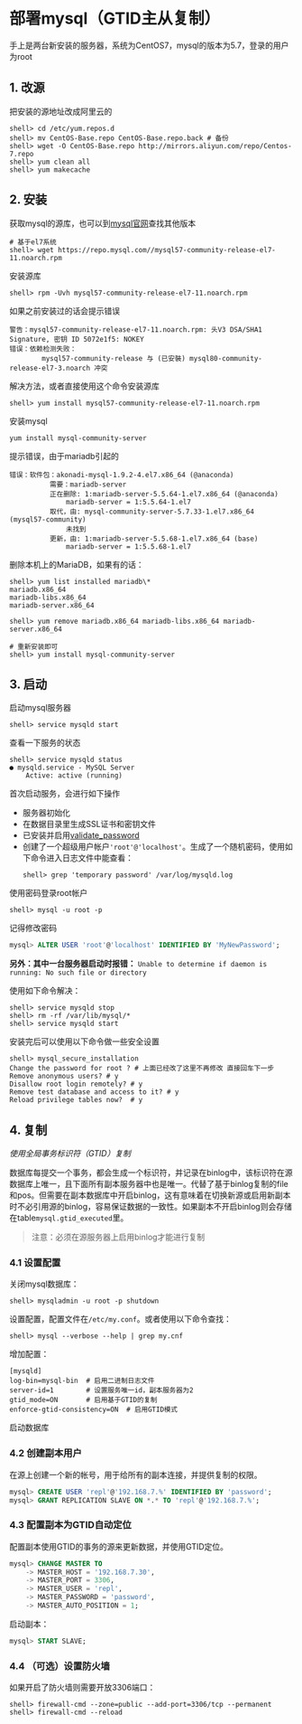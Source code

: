 # 部署mysql（GTID主从复制）


手上是两台新安装的服务器，系统为CentOS7，mysql的版本为5.7，登录的用户为root

## 1. 改源
把安装的源地址改成阿里云的
```shell
shell> cd /etc/yum.repos.d
shell> mv CentOS-Base.repo CentOS-Base.repo.back # 备份
shell> wget -O CentOS-Base.repo http://mirrors.aliyun.com/repo/Centos-7.repo
shell> yum clean all
shell> yum makecache
```

## 2. 安装

获取mysql的源库，也可以到[mysql官网](https://dev.mysql.com/downloads/repo/yum/)查找其他版本
```shell
# 基于el7系统
shell> wget https://repo.mysql.com//mysql57-community-release-el7-11.noarch.rpm
```

安装源库
```shell
shell> rpm -Uvh mysql57-community-release-el7-11.noarch.rpm
```
如果之前安装过的话会提示错误
```shell
警告：mysql57-community-release-el7-11.noarch.rpm: 头V3 DSA/SHA1 Signature, 密钥 ID 5072e1f5: NOKEY
错误：依赖检测失败：
        mysql57-community-release 与 (已安裝) mysql80-community-release-el7-3.noarch 冲突
```
解决方法，或者直接使用这个命令安装源库
```shell
shell> yum install mysql57-community-release-el7-11.noarch.rpm
```

安装mysql
```shell
yum install mysql-community-server
```

提示错误，由于mariadb引起的
```shell
错误：软件包：akonadi-mysql-1.9.2-4.el7.x86_64 (@anaconda)
          需要：mariadb-server
          正在删除: 1:mariadb-server-5.5.64-1.el7.x86_64 (@anaconda)
              mariadb-server = 1:5.5.64-1.el7
          取代，由: mysql-community-server-5.7.33-1.el7.x86_64 (mysql57-community)
              未找到
          更新，由: 1:mariadb-server-5.5.68-1.el7.x86_64 (base)
              mariadb-server = 1:5.5.68-1.el7
```

删除本机上的MariaDB，如果有的话：
```shell
shell> yum list installed mariadb\*
mariadb.x86_64
mariadb-libs.x86_64
mariadb-server.x86_64

shell> yum remove mariadb.x86_64 mariadb-libs.x86_64 mariadb-server.x86_64

# 重新安装即可
shell> yum install mysql-community-server
```


## 3. 启动
启动mysql服务器
```shell
shell> service mysqld start
```

查看一下服务的状态
```shell
shell> service mysqld status
● mysqld.service - MySQL Server
    Active: active (running)
```

首次启动服务，会进行如下操作
- 服务器初始化
- 在数据目录里生成SSL证书和密钥文件
- 已安装并启用[validate_password](https://www.docs4dev.com/docs/zh/mysql/5.7/reference/validate-password.html)
- 创建了一个超级用户帐户`'root'@'localhost'`。生成了一个随机密码，使用如下命令进入日志文件中能查看：
  ```shell
  shell> grep 'temporary password' /var/log/mysqld.log
  ```

使用密码登录root帐户
```shell
shell> mysql -u root -p
```

记得修改密码
```sql
mysql> ALTER USER 'root'@'localhost' IDENTIFIED BY 'MyNewPassword';
```

**另外：其中一台服务器启动时报错：**
`Unable to determine if daemon is running: No such file or directory`

使用如下命令解决：
```shell
shell> service mysqld stop
shell> rm -rf /var/lib/mysql/*
shell> service mysqld start
```

安装完后可以使用以下命令做一些安全设置
```shell
shell> mysql_secure_installation
Change the password for root ? # 上面已经改了这里不再修改 直接回车下一步
Remove anonymous users? # y
Disallow root login remotely? # y
Remove test database and access to it? # y
Reload privilege tables now?  # y
```

## 4. 复制

*使用全局事务标识符（GTID）复制*

数据库每提交一个事务，都会生成一个标识符，并记录在binlog中，该标识符在源数据库上唯一，且下面所有副本服务器中也是唯一。代替了基于binlog复制的file和pos。但需要在副本数据库中开启binlog，这有意味着在切换新源或启用新副本时不必引用源的binlog，容易保证数据的一致性。如果副本不开启binlog则会存储在table`mysql.gtid_executed`里。

> 注意：必须在源服务器上启用binlog才能进行复制

### 4.1 设置配置

关闭mysql数据库：
```shell
shell> mysqladmin -u root -p shutdown
```

设置配置，配置文件在`/etc/my.conf`。或者使用以下命令查找：
```shell
shell> mysql --verbose --help | grep my.cnf
```

增加配置：
```shell
[mysqld]
log-bin=mysql-bin  # 启用二进制日志文件
server-id=1        # 设置服务唯一id，副本服务器为2
gtid_mode=ON       # 启用基于GTID的复制
enforce-gtid-consistency=ON  # 启用GTID模式
```
启动数据库

### 4.2 创建副本用户

在源上创建一个新的帐号，用于给所有的副本连接，并提供复制的权限。
```sql
mysql> CREATE USER 'repl'@'192.168.7.%' IDENTIFIED BY 'password';
mysql> GRANT REPLICATION SLAVE ON *.* TO 'repl'@'192.168.7.%';
```

### 4.3 配置副本为GTID自动定位

配置副本使用GTID的事务的源来更新数据，并使用GTID定位。

```sql
mysql> CHANGE MASTER TO
    -> MASTER_HOST = '192.168.7.30',
    -> MASTER_PORT = 3306,
    -> MASTER_USER = 'repl',
    -> MASTER_PASSWORD = 'password',
    -> MASTER_AUTO_POSITION = 1;
```

启动副本：
```sql
mysql> START SLAVE;
```

### 4.4 （可选）设置防火墙

如果开启了防火墙则需要开放3306端口：
```shell
shell> firewall-cmd --zone=public --add-port=3306/tcp --permanent
shell> firewall-cmd --reload
```

